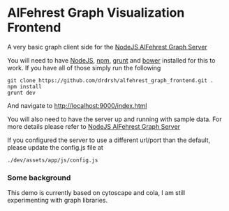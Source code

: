 # AlFehrest Graph Visualization Frontend

A very basic graph client side for the [NodeJS AlFehrest Graph Server](https://github.com/drdrsh/alfehrest_nodejs)

You will need to have [NodeJS](http://nodejs.org), [npm](http://npmjs.com), [grunt](http://gruntjs.com) and [bower](http://bower.io) installed for this to work. If you have all of those simply run the following


```shell
git clone https://github.com/drdrsh/alfehrest_graph_frontend.git .
npm install
grunt dev
```

And navigate to [http://localhost:9000/index.html](http://localhost:9000/index.html)

You will also need to have the server up and running with sample data. For more details please
refer to [NodeJS AlFehrest Graph Server](https://github.com/drdrsh/alfehrest_nodejs)

If you configured the server to use a different url/port than the default, please update the config.js
file at

```shell
./dev/assets/app/js/config.js
```


### Some background

This demo is currently based on cytoscape and cola, I am still experimenting with graph libraries.
